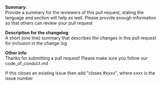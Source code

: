 **Summary**:  
Provide a summary for the reviewers of this pull request, stating the language and section will help as well.
Please provide enough information so that others can review your pull request

**Description for the changelog**:  
A short (one line) summary that describes the changes in this pull request for inclusion in the change log

**Other info**:  
Thanks for submitting a pull request! Please make sure you follow our code_of_conduct.md

If this closes an existing issue then add "closes #xxxx", where xxxx is the issue number
